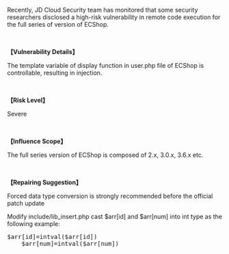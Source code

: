 <p>Recently, JD Cloud Security team has monitored that some security researchers disclosed a high-risk vulnerability in remote code execution for the full series of version of ECShop. </p>
<p><br/></p>
<p><strong>【Vulnerability Details】</strong></p>
<p>The template variable of display function in user.php file of ECShop is controllable, resulting in injection. </p>
<p><br/></p>
<p><strong>【Risk Level】</strong></p>
<p>Severe</p>
<p><br/></p>
<p><strong>【Influence Scope】</strong></p>
<p>The full series version of ECShop is composed of 2.x, 3.0.x, 3.6.x etc. </p>
<p><br/></p>
<p><strong>【Repairing Suggestion】</strong></p>
<p>Forced data type conversion is strongly recommended before the official patch update</p>
<p>Modify include/lib_insert.php cast $arr[id] and $arr[num] into int type as the following example: </p>
<pre class="brush:xml;toolbar:false">$arr[id]=intval($arr[id])
&nbsp;&nbsp;&nbsp;&nbsp;$arr[num]=intval($arr[num])</pre><p><br/></p>
